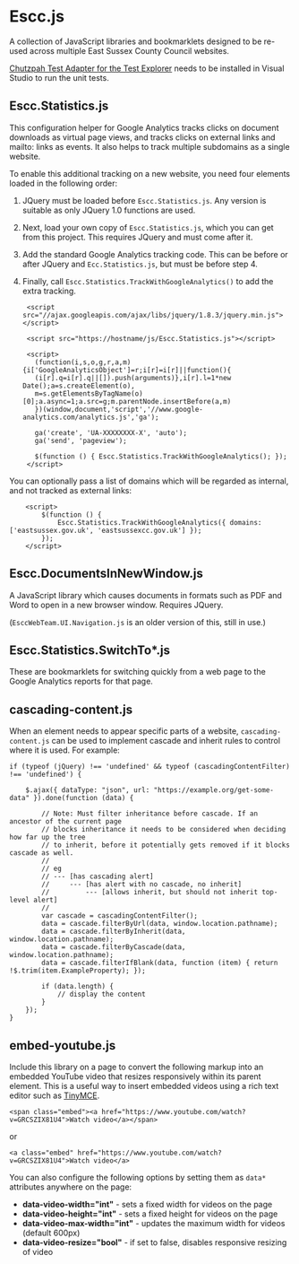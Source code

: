 # Escc.js

A collection of JavaScript libraries and bookmarklets designed to be re-used across multiple East Sussex County Council websites.

[Chutzpah Test Adapter for the Test Explorer](https://marketplace.visualstudio.com/items?itemName=vs-publisher-2795.ChutzpahTestAdapterfortheTestExplorer) needs to be installed in Visual Studio to run the unit tests.

## Escc.Statistics.js

This configuration helper for Google Analytics tracks clicks on document downloads as virtual page views, and tracks clicks on external links and mailto: links as events. It also helps to track multiple subdomains as a single website.

To enable this additional tracking on a new website, you need four elements loaded in the following order:

1. JQuery must be loaded before `Escc.Statistics.js`. Any version is suitable as only JQuery 1.0 functions are used.
2. Next, load your own copy of `Escc.Statistics.js`, which you can get from this project. This requires JQuery and must come after it.
3. Add the standard Google Analytics tracking code. This can be before or after JQuery and `Ecc.Statistics.js`, but must be before step 4.
4. Finally, call `Escc.Statistics.TrackWithGoogleAnalytics()` to add the extra tracking.

		<script src="//ajax.googleapis.com/ajax/libs/jquery/1.8.3/jquery.min.js"></script>

		<script src="https://hostname/js/Escc.Statistics.js"></script>
	
		<script>
		  (function(i,s,o,g,r,a,m){i['GoogleAnalyticsObject']=r;i[r]=i[r]||function(){
		  (i[r].q=i[r].q||[]).push(arguments)},i[r].l=1*new Date();a=s.createElement(o),
		  m=s.getElementsByTagName(o)[0];a.async=1;a.src=g;m.parentNode.insertBefore(a,m)
		  })(window,document,'script','//www.google-analytics.com/analytics.js','ga');
		
		  ga('create', 'UA-XXXXXXXX-X', 'auto');
		  ga('send', 'pageview');
		
		  $(function () { Escc.Statistics.TrackWithGoogleAnalytics(); });
		</script>

You can optionally pass a list of domains which will be regarded as internal, and not tracked as external links:

 		<script>
		  	$(function () { 
				Escc.Statistics.TrackWithGoogleAnalytics({ domains: ['eastsussex.gov.uk', 'eastsussexcc.gov.uk'] }); 
			});
		</script>


## Escc.DocumentsInNewWindow.js

A JavaScript library which causes documents in formats such as PDF and Word to open in a new browser window. Requires JQuery.

(`EsccWebTeam.UI.Navigation.js` is an older version of this, still in use.) 

## Escc.Statistics.SwitchTo*.js

These are bookmarklets for switching quickly from a web page to the Google Analytics reports for that page.

## cascading-content.js

When an element needs to appear specific parts of a website, `cascading-content.js` can be used to implement cascade and inherit rules to control where it is used. For example:

	if (typeof (jQuery) !== 'undefined' && typeof (cascadingContentFilter) !== 'undefined') {
	
        $.ajax({ dataType: "json", url: "https://example.org/get-some-data" }).done(function (data) {

            // Note: Must filter inheritance before cascade. If an ancestor of the current page 
			// blocks inheritance it needs to be considered when deciding how far up the tree 
			// to inherit, before it potentially gets removed if it blocks cascade as well.
            // 
            // eg
            // --- [has cascading alert]
            //     --- [has alert with no cascade, no inherit]
            //         --- [allows inherit, but should not inherit top-level alert]
            // 
            var cascade = cascadingContentFilter();
            data = cascade.filterByUrl(data, window.location.pathname);
            data = cascade.filterByInherit(data, window.location.pathname);
            data = cascade.filterByCascade(data, window.location.pathname);
            data = cascade.filterIfBlank(data, function (item) { return !$.trim(item.ExampleProperty); });

            if (data.length) {
                // display the content
            }
        });
	}

## embed-youtube.js

Include this library on a page to convert the following markup into an embedded YouTube video that resizes responsively within its parent element. This is a useful way to insert embedded videos using a rich text editor such as [TinyMCE](https://www.tinymce.com/).

	<span class="embed"><a href="https://www.youtube.com/watch?v=GRCSZIX81U4">Watch video</a></span>

or

	<a class="embed" href="https://www.youtube.com/watch?v=GRCSZIX81U4">Watch video</a>

You can also configure the following options by setting them as `data*` attributes anywhere on the page:

 * **data-video-width="int"**     - sets a fixed width for videos on the page
 * **data-video-height="int"**    - sets a fixed height for videos on the page
 * **data-video-max-width="int"** - updates the maximum width for videos (default 600px)
 * **data-video-resize="bool"**   - if set to false, disables responsive resizing of video

